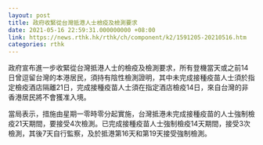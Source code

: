 ```yaml
---
layout: post
title: 政府收緊從台灣抵港人士檢疫及檢測要求
date: 2021-05-16 22:59:31.000000000 +08:00
link: https://news.rthk.hk/rthk/ch/component/k2/1591205-20210516.htm
categories: rthk
---
```


政府宣布進一步收緊從台灣抵港人士的檢疫及檢測要求，所有登機當天或之前14日曾逗留台灣的本港居民，須持有陰性檢測證明，其中未完成接種疫苗人士須於指定檢疫酒店隔離21日，完成接種疫苗人士須在指定酒店檢疫14日，來自台灣的非香港居民將不會獲准入境。

當局表示，措施由星期一零時零分起實施，台灣抵港未完成接種疫苗的人士強制檢疫21天期間，要接受4次檢測。已完成接種疫苗人士強制檢疫14天期間，接受3次檢測，其後7天自行監察，及於抵港第16天和第19天接受強制檢測。

